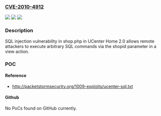 ### [CVE-2010-4912](https://cve.mitre.org/cgi-bin/cvename.cgi?name=CVE-2010-4912)
![](https://img.shields.io/static/v1?label=Product&message=n%2Fa&color=blue)
![](https://img.shields.io/static/v1?label=Version&message=n%2Fa&color=blue)
![](https://img.shields.io/static/v1?label=Vulnerability&message=n%2Fa&color=brighgreen)

### Description

SQL injection vulnerability in shop.php in UCenter Home 2.0 allows remote attackers to execute arbitrary SQL commands via the shopid parameter in a view action.

### POC

#### Reference
- http://packetstormsecurity.org/1009-exploits/ucenter-sql.txt

#### Github
No PoCs found on GitHub currently.


